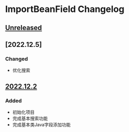 <!-- Keep a Changelog guide -> https://keepachangelog.com -->

# ImportBeanField Changelog

## [Unreleased]

## [2022.12.5]

### Changed
- 优化搜索

## [2022.12.2]

### Added
- 初始化项目
- 完成基本搜索功能
- 完成基本类Java字段添加功能

[Unreleased]: https://github.com/2720851545/ImportBeanField
[2022.12.2]: https://github.com/2720851545/ImportBeanField
